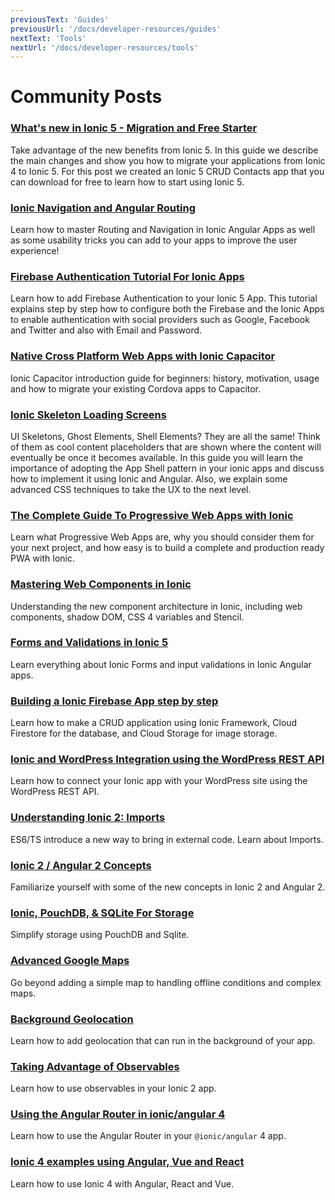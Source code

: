 ```yaml
---
previousText: 'Guides'
previousUrl: '/docs/developer-resources/guides'
nextText: 'Tools'
nextUrl: '/docs/developer-resources/tools'
---
```


# Community Posts

### [What's new in Ionic 5 - Migration and Free Starter](https://ionicthemes.com/tutorials/about/ionic5-tutorial-migration-and-starter)

Take advantage of the new benefits from Ionic 5. In this guide we describe the main changes and show you how to migrate your applications from Ionic 4 to Ionic 5. For this post we created an Ionic 5 CRUD Contacts app that you can download for free to learn how to start using Ionic 5.

### [Ionic Navigation and Angular Routing](https://ionicthemes.com/tutorials/about/ionic-navigation-and-routing-ultimate-guide)

Learn how to master Routing and Navigation in Ionic Angular Apps as well as some usability tricks you can add to your apps to improve the user experience!

### [Firebase Authentication Tutorial For Ionic Apps](https://ionicthemes.com/tutorials/about/firebase-authentication-in-ionic-framework-apps)

Learn how to add Firebase Authentication to your Ionic 5 App. This tutorial explains step by step how to configure both the Firebase and the Ionic Apps to enable authentication with social providers such as Google, Facebook and Twitter and also with Email and Password.

### [Native Cross Platform Web Apps with Ionic Capacitor](https://ionicthemes.com/tutorials/about/native-cross-platform-web-apps-with-ionic-capacitor)

Ionic Capacitor introduction guide for beginners: history, motivation, usage and how to migrate your existing Cordova apps to Capacitor.

### [Ionic Skeleton Loading Screens](https://ionicthemes.com/tutorials/about/improved-ux-for-ionic-apps-with-skeleton-loading-screens)

UI Skeletons, Ghost Elements, Shell Elements? They are all the same! Think of them as cool content placeholders that are shown where the content will eventually be once it becomes available. In this guide you will learn the importance of adopting the App Shell pattern in your ionic apps and discuss how to implement it using Ionic and Angular. Also, we explain some advanced CSS techniques to take the UX to the next level.

### [The Complete Guide To Progressive Web Apps with Ionic](https://ionicthemes.com/tutorials/about/the-complete-guide-to-progressive-web-apps-with-ionic4)

Learn what Progressive Web Apps are, why you should consider them for your next project, and how easy is to build a complete and production ready PWA with Ionic.

### [Mastering Web Components in Ionic](https://ionicthemes.com/tutorials/about/ionic-4-tutorial-mastering-web-components-in-ionic-4)

Understanding the new component architecture in Ionic, including web components, shadow DOM, CSS 4 variables and Stencil.

### [Forms and Validations in Ionic 5](https://ionicthemes.com/tutorials/about/forms-and-validation-in-ionic)

Learn everything about Ionic Forms and input validations in Ionic Angular apps.

### [Building a Ionic Firebase App step by step](https://ionicthemes.com/tutorials/about/building-a-ionic-firebase-app-step-by-step)

Learn how to make a CRUD application using Ionic Framework, Cloud Firestore for the database, and Cloud Storage for image storage.

### [Ionic and WordPress Integration using the WordPress REST API](https://ionicthemes.com/tutorials/about/ionic-wordpress-integration)

Learn how to connect your Ionic app with your WordPress site using the WordPress REST API.

### [Understanding Ionic 2: Imports](http://mcgivery.com/understanding-ionic-2-imports/)

ES6/TS introduce a new way to bring in external code. Learn about Imports.

### [Ionic 2 / Angular 2 Concepts](https://www.joshmorony.com/ionic-2-first-look-series-new-angular-2-concepts-syntax/)

Familiarize yourself with some of the new concepts in Ionic 2 and Angular 2.

### [Ionic, PouchDB, &amp; SQLite For Storage](http://gonehybrid.com/how-to-use-pouchdb-sqlite-for-local-storage-in-ionic-2/)

Simplify storage using PouchDB and Sqlite.

### [Advanced Google Maps](https://www.joshmorony.com/creating-an-advanced-google-maps-component-in-ionic-2/)

Go beyond adding a simple map to handling offline conditions and complex maps.

### [Background Geolocation](https://www.joshmorony.com/adding-background-geolocation-to-an-ionic-2-application/)

Learn how to add geolocation that can run in the background of your app.

### [Taking Advantage of Observables](https://blog.thoughtram.io/angular/2016/01/06/taking-advantage-of-observables-in-angular2.html)

Learn how to use observables in your Ionic 2 app.

### [Using the Angular Router in ionic/angular 4](https://www.joshmorony.com/using-angular-routing-with-ionic-4/)

Learn how to use the Angular Router in your `@ionic/angular` 4 app.

### [Ionic 4 examples using Angular, Vue and React](https://ionicworkshop.com/posts/introduction-to-ionic-framework-angular-vue-react/)

Learn how to use Ionic 4 with Angular, React and Vue.
